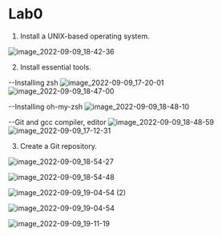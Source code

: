 # Lab0


1) Install a UNIX-based operating system.

![image_2022-09-09_18-42-36](https://user-images.githubusercontent.com/77497709/189483840-68ab93d0-fde5-4fe3-b2f8-77bc2149d44d.png)

2) Install essential tools.

--Installing zsh
![image_2022-09-09_17-20-01](https://user-images.githubusercontent.com/77497709/189483917-a420437c-e239-4349-bc6f-a27ddfc94458.png)
![image_2022-09-09_18-47-00](https://user-images.githubusercontent.com/77497709/189484019-7e9e1500-db67-4a35-a242-374385911bea.png)

--Installing oh-my-zsh
![image_2022-09-09_18-48-10](https://user-images.githubusercontent.com/77497709/189484100-a9edaad9-e1bd-4acf-b27c-b565bf7baa83.png)

--Git and gcc compiler, editor
![image_2022-09-09_18-48-59](https://user-images.githubusercontent.com/77497709/189484131-dee531e2-3fc1-4514-a436-64150f321614.png)
![image_2022-09-09_17-12-31](https://user-images.githubusercontent.com/77497709/189484176-45664311-32fc-4c00-830a-493d1b82e7f2.png)

3) Create a Git repository.

![image_2022-09-09_18-54-27](https://user-images.githubusercontent.com/77497709/189484242-a23d3f06-80ab-49ee-b5bf-1e5773766904.png)

![image_2022-09-09_18-54-48](https://user-images.githubusercontent.com/77497709/189484248-2664cb1a-8b6f-45a3-86ea-c234b5f8a088.png)

![image_2022-09-09_19-04-54 (2)](https://user-images.githubusercontent.com/77497709/189484551-015d00b5-7333-47a7-bdfd-13e937d0610e.png)

![image_2022-09-09_19-04-54](https://user-images.githubusercontent.com/77497709/189484318-5b1123b9-291d-49e6-966a-5ddb2f476938.png)


![image_2022-09-09_19-11-19](https://user-images.githubusercontent.com/77497709/189484314-a0d540de-e63f-477f-9a19-f0534bff5d7d.png)




